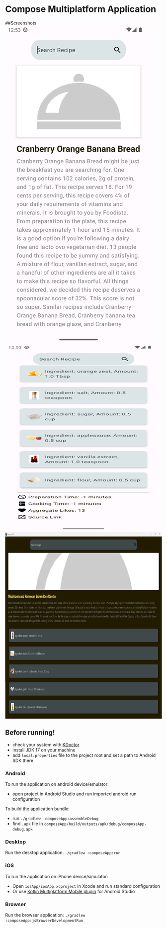# Compose Multiplatform Application

##Screenshots
<img src="https://github.com/KhubaibKhan4/Receipe-KMP/blob/master/screenshots/1.png" /> <img src="https://github.com/KhubaibKhan4/Receipe-KMP/blob/master/screenshots/2.png" width="600px" height="600px"/> <img src="https://github.com/KhubaibKhan4/Receipe-KMP/blob/master/screenshots/3.png" width="600px" height="600px"/>



## Before running!
 - check your system with [KDoctor](https://github.com/Kotlin/kdoctor)
 - install JDK 17 on your machine
 - add `local.properties` file to the project root and set a path to Android SDK there

### Android
To run the application on android device/emulator:  
 - open project in Android Studio and run imported android run configuration

To build the application bundle:
 - run `./gradlew :composeApp:assembleDebug`
 - find `.apk` file in `composeApp/build/outputs/apk/debug/composeApp-debug.apk`

### Desktop
Run the desktop application: `./gradlew :composeApp:run`

### iOS
To run the application on iPhone device/simulator:
 - Open `iosApp/iosApp.xcproject` in Xcode and run standard configuration
 - Or use [Kotlin Multiplatform Mobile plugin](https://plugins.jetbrains.com/plugin/14936-kotlin-multiplatform-mobile) for Android Studio

### Browser
Run the browser application: `./gradlew :composeApp:jsBrowserDevelopmentRun`

